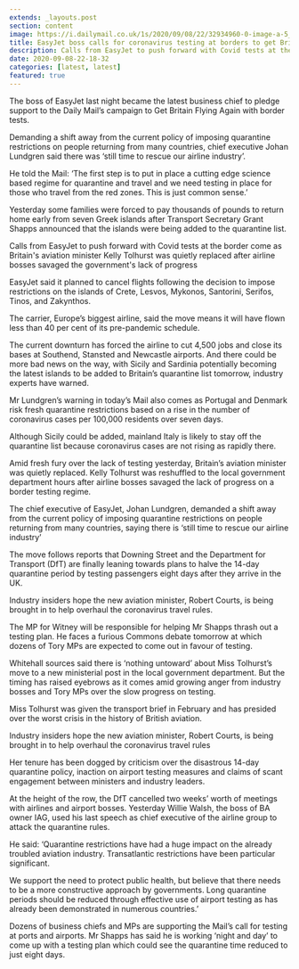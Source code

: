 ```yaml
---
extends: _layouts.post
section: content
image: https://i.dailymail.co.uk/1s/2020/09/08/22/32934960-0-image-a-5_1599598822034.jpg 
title: EasyJet boss calls for coronavirus testing at borders to get Britain flying again 
description: Calls from EasyJet to push forward with Covid tests at the border come as Britains aviation minister Kelly Tolhurst was quietly replaced after airline bosses savaged the lack of progress. 
date: 2020-09-08-22-18-32 
categories: [latest, latest] 
featured: true 
--- 
```

The boss of EasyJet last night became the latest business chief to pledge support to the Daily Mail’s campaign to Get Britain Flying Again with border tests.

Demanding a shift away from the current policy of imposing quarantine restrictions on people returning from many countries, chief executive Johan Lundgren said there was ‘still time to rescue our airline industry’.

He told the Mail: ‘The first step is to put in place a cutting edge science based regime for quarantine and travel and we need testing in place for those who travel from the red zones. This is just common sense.’

Yesterday some families were forced to pay thousands of pounds to return home early from seven Greek islands after Transport Secretary Grant Shapps announced that the islands were being added to the quarantine list.

Calls from EasyJet to push forward with Covid tests at the border come as Britain's aviation minister Kelly Tolhurst was quietly replaced after airline bosses savaged the government's lack of progress

EasyJet said it planned to cancel flights following the decision to impose restrictions on the islands of Crete, Lesvos, Mykonos, Santorini, Serifos, Tinos, and Zakynthos.

The carrier, Europe’s biggest airline, said the move means it will have flown less than 40 per cent of its pre-pandemic schedule.

The current downturn has forced the airline to cut 4,500 jobs and close its bases at Southend, Stansted and Newcastle airports. And there could be more bad news on the way, with Sicily and Sardinia potentially becoming the latest islands to be added to Britain’s quarantine list tomorrow, industry experts have warned.

Mr Lundgren’s warning in today’s Mail also comes as Portugal and Denmark risk fresh quarantine restrictions based on a rise in the number of coronavirus cases per 100,000 residents over seven days.

Although Sicily could be added, mainland Italy is likely to stay off the quarantine list because coronavirus cases are not rising as rapidly there.

Amid fresh fury over the lack of testing yesterday, Britain’s aviation minister was quietly replaced. Kelly Tolhurst was reshuffled to the local government department hours after airline bosses savaged the lack of progress on a border testing regime.

The chief executive of EasyJet, Johan Lundgren, demanded a shift away from the current policy of imposing quarantine restrictions on people returning from many countries, saying there is ‘still time to rescue our airline industry’ 

The move follows reports that Downing Street and the Department for Transport (DfT) are finally leaning towards plans to halve the 14-day quarantine period by testing passengers eight days after they arrive in the UK.

Industry insiders hope the new aviation minister, Robert Courts, is being brought in to help overhaul the coronavirus travel rules.

The MP for Witney will be responsible for helping Mr Shapps thrash out a testing plan. He faces a furious Commons debate tomorrow at which dozens of Tory MPs are expected to come out in favour of testing.

Whitehall sources said there is ‘nothing untoward’ about Miss Tolhurst’s move to a new ministerial post in the local government department. But the timing has raised eyebrows as it comes amid growing anger from industry bosses and Tory MPs over the slow progress on testing.

Miss Tolhurst was given the transport brief in February and has presided over the worst crisis in the history of British aviation.

Industry insiders hope the new aviation minister, Robert Courts, is being brought in to help overhaul the coronavirus travel rules

Her tenure has been dogged by criticism over the disastrous 14-day quarantine policy, inaction on airport testing measures and claims of scant engagement between ministers and industry leaders.

At the height of the row, the DfT cancelled two weeks’ worth of meetings with airlines and airport bosses. Yesterday Willie Walsh, the boss of BA owner IAG, used his last speech as chief executive of the airline group to attack the quarantine rules.

He said: ‘Quarantine restrictions have had a huge impact on the already troubled aviation industry. Transatlantic restrictions have been particular significant.

We support the need to protect public health, but believe that there needs to be a more constructive approach by governments. Long quarantine periods should be reduced through effective use of airport testing as has already been demonstrated in numerous countries.’

Dozens of business chiefs and MPs are supporting the Mail’s call for testing at ports and airports. Mr Shapps has said he is working ‘night and day’ to come up with a testing plan which could see the quarantine time reduced to just eight days. 

